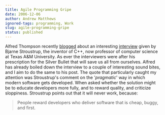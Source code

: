 ```yaml
---
title: Agile Programming Gripe
date: 2006-12-06
author: Andrew Matthews
ignored-tags: programming, Work
slug: agile-programming-gripe
status: published
---
```


Alfred Thompson recently [blogged](http://blogs.msdn.com/alfredth/archive/2006/12/05/the-problem-with-programming.aspx) about an interesting [interview](http://www.techreview.com/InfoTech/17831) given by Bjarne Stroustrup, the inventor of C++, now professor of computer science at Texas A&M University. As ever the interviewers were after his prescription for the Silver Bullet that will save us all from ourselves. Alfred has already boiled down the interview to a couple of interesting sound bites, and I aim to do the same to his post. The quote that particularly caught my attention was Stroustrup's comment on the '*pragmatic*' way in which modern software gets developed. When asked whether the solution might be to educate developers more fully, and to reward quality, and criticize sloppiness. Stroustrup points out that it will never work, because:

> People reward developers who deliver software that is cheap, buggy, and first.
